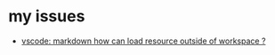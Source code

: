 # my issues
- [vscode: markdown how can load resource outside of workspace ?](https://github.com/microsoft/vscode/issues/74707)
